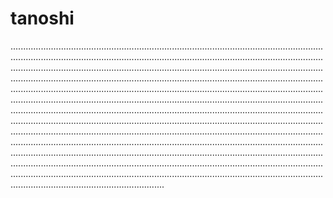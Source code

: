 # tanoshi

.........................................................................................................................................................................................................................................................................................................................................................................................................................................................................................................................................................................................................................................................................................................................................................................................................................................................................................................................................................................................................................................................................................................................................................................................................................................................................................................................................................................................................................................................................................................................................................................................................................................................................................................................................